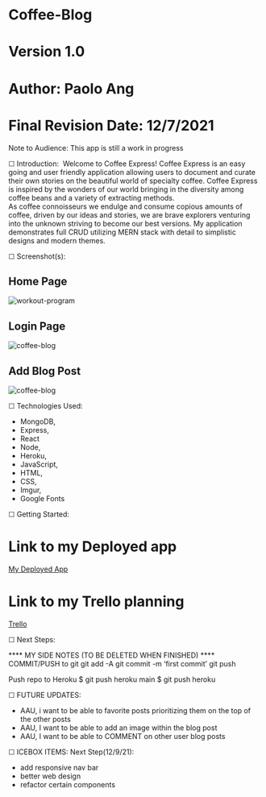 # Coffee-Blog
# Version 1.0
# Author: Paolo Ang 
# Final Revision Date: 12/7/2021

Note to Audience: This app is still a work in progress 

☐ Introduction: 
Welcome to Coffee Express!  Coffee Express is an easy going and user friendly application allowing users to document and curate their own stories on the beautiful world of specialty coffee.   Coffee Express is inspired by the wonders of our world bringing in the diversity among coffee beans and a variety of extracting methods.  
As coffee connoisseurs we endulge and consume copious amounts of coffee, driven by our ideas and stories, we are brave explorers venturing into the unknown striving to become our best versions.  My application demonstrates full CRUD utilizing MERN stack with detail to simplistic designs and modern themes.

☐ Screenshot(s): 
## Home Page ##
![workout-program](https://i.imgur.com/gPCHdIT.png)
## Login Page ##
![coffee-blog](https://i.imgur.com/2ThFM5z.png)
## Add Blog Post ##
![coffee-blog](https://i.imgur.com/UX229a6.png)



☐ Technologies Used: 
- MongoDB,
- Express,
- React
- Node, 
- Heroku,
- JavaScript,
- HTML, 
- CSS, 
- Imgur,
- Google Fonts

☐ Getting Started: 
# Link to my Deployed app
[My Deployed App](https://coffee-express-blog.herokuapp.com/)
# Link to my Trello planning
[Trello](https://trello.com/b/NYQg7M1T/coffee-blog-post)



☐ Next Steps:


**** MY SIDE NOTES (TO BE DELETED WHEN FINISHED) ****
COMMIT/PUSH to git
git add -A
git commit -m ‘first commit’
git push

Push repo to Heroku
$ git push heroku main
$ git push heroku

☐ FUTURE UPDATES:
- AAU, i want to be able to favorite posts prioritizing them on the top of the other posts
- AAU, I want to be able to add an image within the blog post
- AAU, I want to be able to COMMENT on other user blog posts


☐ ICEBOX ITEMS:
Next Step(12/9/21): 
- add responsive nav bar
- better web design
- refactor certain components


